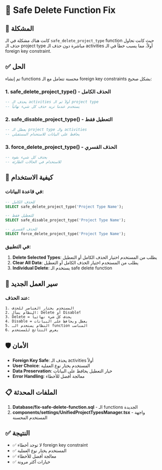 # 🔧 Safe Delete Function Fix

## 🎯 المشكلة
كانت هناك مشكلة في الـ `safe_delete_project_type` function حيث كانت تحاول حذف الـ project type مباشرة دون حذف الـ activities أولاً، مما يسبب خطأ في الـ foreign key constraint.

## ✅ الحل
تم إنشاء functions محسنة تتعامل مع الـ foreign key constraints بشكل صحيح:

### 1. **safe_delete_project_type()** - الحذف الكامل
```sql
-- يحذف الـ activities أولاً ثم الـ project type
-- يستخدم عندما تريد حذف كل شيء نهائياً
```

### 2. **safe_disable_project_type()** - التعطيل فقط
```sql
-- يعطل الـ project type والـ activities
-- يحافظ على البيانات للاستخدام المستقبلي
```

### 3. **force_delete_project_type()** - الحذف القسري
```sql
-- يحذف كل شيء بقوة
-- للاستخدام في الحالات الطارئة
```

## 🚀 كيفية الاستخدام

### في قاعدة البيانات:
```sql
-- للحذف الكامل
SELECT safe_delete_project_type('Project Type Name');

-- للتعطيل فقط
SELECT safe_disable_project_type('Project Type Name');

-- للحذف القسري
SELECT force_delete_project_type('Project Type Name');
```

### في التطبيق:
1. **Delete Selected Types**: يطلب من المستخدم اختيار الحذف الكامل أو التعطيل
2. **Clear All Data**: يطلب من المستخدم اختيار الحذف الكامل أو التعطيل
3. **Individual Delete**: يستخدم الـ safe delete function

## 🔄 سير العمل الجديد

### عند الحذف:
```
1. المستخدم يختار العناصر للحذف
2. النظام يسأل: Delete أو Disable؟
3. Delete = يحذف كل شيء نهائياً
4. Disable = يعطل ويحافظ على البيانات
5. النظام يستخدم الـ function المناسب
6. يعرض النتائج للمستخدم
```

## 🛡️ الأمان

- **Foreign Key Safe**: يحذف الـ activities أولاً
- **User Choice**: المستخدم يختار نوع العملية
- **Data Preservation**: خيار التعطيل يحافظ على البيانات
- **Error Handling**: معالجة أفضل للأخطاء

## 📋 الملفات المحدثة

1. **Database/fix-safe-delete-function.sql** - الـ functions الجديدة
2. **components/settings/UnifiedProjectTypesManager.tsx** - واجهة المستخدم المحسنة

## ✅ النتيجة

- ✅ لا توجد أخطاء foreign key constraint
- ✅ المستخدم يختار نوع العملية
- ✅ معالجة أفضل للأخطاء
- ✅ خيارات أكثر مرونة

